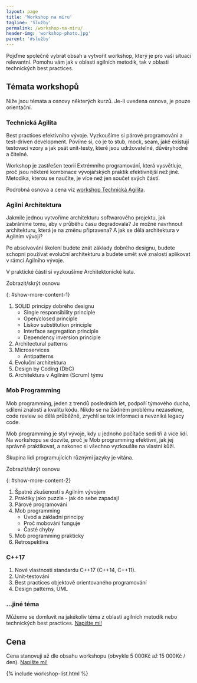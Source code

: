 ```yaml
---
layout: page
title: 'Workshop na míru'
tagline: 'Služby'
permalink: /workshop-na-miru/
header-img: 'workshop-photo.jpg'
parent: '#služby'
---
```


Pojďme společně vybrat obsah a vytvořit workshop, který je pro vaši situaci relevantní. Pomohu vám jak v oblasti agilních metodik, tak v oblasti technických best practices.

## Témata workshopů

Níže jsou témata a osnovy některých kurzů. Je-li uvedena osnova, je pouze orientační.

### Technická Agilita

Best practices efektivního vývoje.
Vyzkoušíme si párové programování a test-driven development.
Povíme si, co je to stub, mock, seam, jaké existují testovací vzory a jak
psát unit-testy, které jsou udržovatelné, důvěryhodné a čitelné.

Workshop je zastřešen teorií Extrémního programování, která vysvětluje,
proč jsou některé kombinace vývojářských praktik efektivnější než jiné.
Metodika, kterou se naučíte, je více než jen součet svých částí.

Podrobná osnova a cena viz [workshop Technická Agilita](/workshop-technicka-agilita/).

### Agilní Architektura

Jakmile jednou vytvoříme architekturu softwarového projektu,
jak zabráníme tomu, aby v průběhu času degradovala?
Je možné navrhnout architekturu, která je na změnu připravena?
A jak se dělá architektura v Agilním vývoji?

Po absolvování školení budete znát základy dobrého designu,
budete schopni používat evoluční architekturu a budete umět
své znalosti aplikovat v rámci Agilního vývoje.

V praktické části si vyzkoušíme Architektonické kata.

<div id="show-more-1">Zobrazit/skrýt osnovu</div>

{: #show-more-content-1}
1. SOLID principy dobrého designu
   - Single responsibility principle
   - Open/closed principle
   - Liskov substitution principle
   - Interface segregation principle
   - Dependency inversion principle
1. Architectural patterns
1. Microservices
   - Antipatterns
1. Evoluční architektura
1. Design by Coding (DbC)
1. Architektura v Agilním (Scrum) týmu

### Mob Programming

Mob programming, jeden z trendů posledních let,
podpoří týmového ducha, sdílení znalostí a kvalitu kódu.
Nikdo se na žádném problému nezasekne, code review se dělá průběžně,
zrychlí se tok informací a nevzniká legacy code.

Mob programming je styl vývoje, kdy u jednoho počítače sedí tři a více lidí.
Na workshopu se dozvíte, proč je Mob programming efektivní, jak jej správně
praktikovat, a nakonec si všechno vyzkoušíte na vlastní kůži.

Skupina lidí programujících různými jazyky je vítána.

<div id="show-more-2">Zobrazit/skrýt osnovu</div>

{: #show-more-content-2}
1. Špatné zkušenosti s Agilním vývojem
1. Praktiky jako puzzle - jak do sebe zapadají
1. Párové programování
1. Mob programming
     - Úvod a základní principy
     - Proč mobování funguje
     - Časté chyby
1. Mob programming prakticky
1. Retrospektiva

### C++17

1. Nové vlastnosti standardu C++17 (C++14, C++11).
1. Unit-testování
1. Best practices objektově orientovaného programování
1. Design patterns, UML

### ...jiné téma

Můžeme se domluvit na jakékoliv téma z oblasti agilních metodik nebo technických best practices. [Napište mi!](/#kontakt)

## Cena

Cena stanovuji až dle obsahu workshopu (obvykle 5 000Kč až 15 000Kč / den). [Napište mi!](/#kontakt)

{% include workshop-list.html %}
